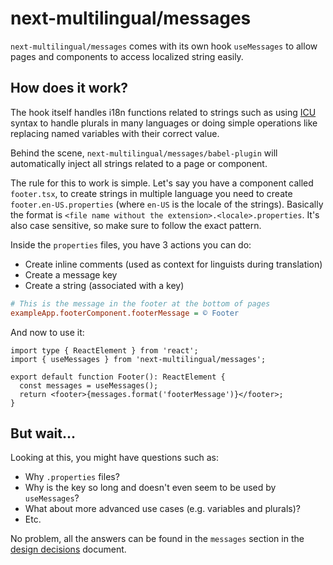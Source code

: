 # next-multilingual/messages

`next-multilingual/messages` comes with its own hook `useMessages` to allow pages and components to access localized string easily.

## How does it work?

The hook itself handles i18n functions related to strings such as using [ICU](https://unicode-org.github.io/icu/) syntax to handle plurals in many languages or doing simple operations like replacing named variables with their correct value.

Behind the scene, `next-multilingual/messages/babel-plugin` will automatically inject all strings related to a page or component. 

The rule for this to work is simple. Let's say you have a component called `footer.tsx`, to create strings in multiple language you need to create `footer.en-US.properties` (where `en-US` is the locale of the strings). Basically the format is `<file name without the extension>.<locale>.properties`. It's also case sensitive, so make sure to follow the exact pattern.

Inside the `properties` files, you have 3 actions you can do:

- Create inline comments (used as context for linguists during translation)
- Create a message key
- Create a string (associated with a key)

```ini
# This is the message in the footer at the bottom of pages
exampleApp.footerComponent.footerMessage = © Footer
```

And now to use it:

```tsx
import type { ReactElement } from 'react';
import { useMessages } from 'next-multilingual/messages';

export default function Footer(): ReactElement {
  const messages = useMessages();
  return <footer>{messages.format('footerMessage')}</footer>;
}
```

## But wait...

Looking at this, you might have questions such as:

- Why `.properties` files?
- Why is the key so long and doesn't even seem to be used by `useMessages`?
- What about more advanced use cases (e.g. variables and plurals)?
- Etc.

No problem, all the answers can be found in the `messages` section in the [design decisions](../../docs/design-decisions.md) document.

